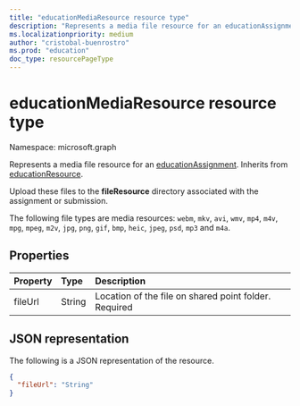 ```yaml
---
title: "educationMediaResource resource type"
description: "Represents a media file resource for an educationAssignment. Inherits from educationResource"
ms.localizationpriority: medium
author: "cristobal-buenrostro"
ms.prod: "education"
doc_type: resourcePageType
---
```


# educationMediaResource resource type

Namespace: microsoft.graph

Represents a media file resource for an [educationAssignment](educationassignment.md). Inherits from [educationResource](educationresource.md).

Upload these files to the **fileResource** directory associated with the assignment or submission.

The following file types are media resources: `webm`, `mkv`, `avi`, `wmv`, `mp4`, `m4v`, `mpg`, `mpeg`, `m2v`, `jpg`, `png`, `gif`, `bmp`, `heic`, `jpeg`, `psd`, `mp3` and `m4a`.

## Properties
| Property	   | Type	|Description|
|:---------------|:--------|:----------|
|fileUrl|String|Location of the file on shared point folder. Required|

## JSON representation

The following is a JSON representation of the resource.

<!-- {
  "blockType": "resource",
  "optionalProperties": [
  ],
  "@odata.type": "microsoft.graph.educationMediaResource"
}-->

```json
{
  "fileUrl": "String"
}

```

<!-- uuid: 8fcb5dbc-d5aa-4681-8e31-b001d5168d79
2015-10-25 14:57:30 UTC -->
<!--
{
  "type": "#page.annotation",
  "description": "educationMediaResource resource",
  "keywords": "",
  "section": "documentation",
  "tocPath": "",
  "suppressions": []
}
-->


